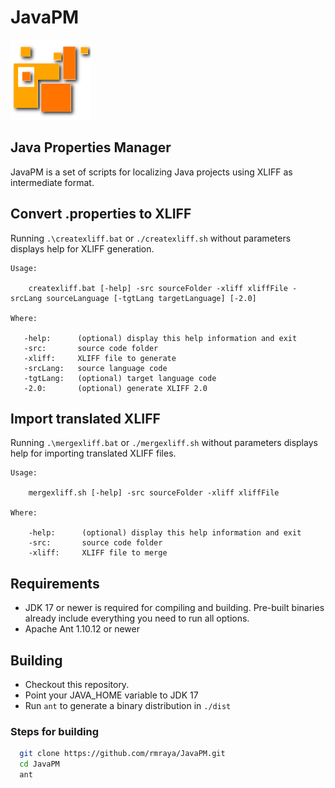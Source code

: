 # JavaPM

<img src="images/Orange_squares.png" alt="javPM icon"/>

## Java Properties Manager

JavaPM is a set of scripts for localizing Java projects using XLIFF as intermediate format.

## Convert .properties to XLIFF

Running `.\createxliff.bat` or `./createxliff.sh` without parameters displays help for XLIFF generation.

```text
Usage:

    createxliff.bat [-help] -src sourceFolder -xliff xliffFile -srcLang sourceLanguage [-tgtLang targetLanguage] [-2.0]

Where:

   -help:      (optional) display this help information and exit
   -src:       source code folder
   -xliff:     XLIFF file to generate
   -srcLang:   source language code
   -tgtLang:   (optional) target language code
   -2.0:       (optional) generate XLIFF 2.0
```

## Import translated XLIFF

Running `.\mergexliff.bat` or `./mergexliff.sh` without parameters displays help for importing translated XLIFF files.

```text
Usage:

    mergexliff.sh [-help] -src sourceFolder -xliff xliffFile

Where:

    -help:      (optional) display this help information and exit
    -src:       source code folder
    -xliff:     XLIFF file to merge    
```

## Requirements

- JDK 17 or newer is required for compiling and building. Pre-built binaries already include everything you need to run all options.
- Apache Ant 1.10.12 or newer

## Building

- Checkout this repository.
- Point your JAVA_HOME variable to JDK 17
- Run `ant` to generate a binary distribution in `./dist`

### Steps for building

``` bash
  git clone https://github.com/rmraya/JavaPM.git
  cd JavaPM
  ant
```